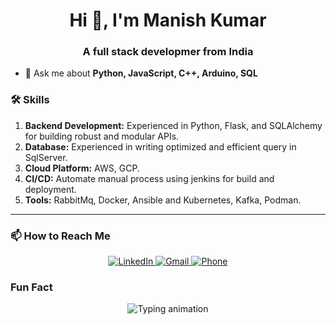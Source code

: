 <h1 align="center">Hi 👋, I'm Manish Kumar</h1>
<h3 align="center">A full stack developmer from India</h3>

- 💬 Ask me about **Python, JavaScript, C++, Arduino, SQL**

### 🛠️ Skills

1. **Backend Development:** Experienced in Python, Flask, and SQLAlchemy for building robust and modular APIs.
2. **Database:** Experienced in writing optimized and efficient query in SqlServer.
3. **Cloud Platform:** AWS, GCP.
4. **CI/CD:** Automate manual process using jenkins for build and deployment.
5. **Tools:** RabbitMq, Docker, Ansible and Kubernetes, Kafka, Podman.
---

### 📫 How to Reach Me  
<p align="center">
  <a href="https://www.linkedin.com/in/gomanish/" target="_blank">
    <img src="https://img.shields.io/badge/LinkedIn-Manish%20Kumar-blue?logo=linkedin" alt="LinkedIn">
  </a>
  <a href="mailto:aditya98gupta@gmail.com" target="_blank">
    <img src="https://img.shields.io/badge/Gmail-krmanish2101%40gmail.com-red?logo=gmail" alt="Gmail">
  </a>
  <a href="tel:+919643652605" target="_blank">
    <img src="https://img.shields.io/badge/Call%20Me-9470226540-brightgreen?logo=phone" alt="Phone">
  </a>
</p>

### Fun Fact
<p align="center">
  <img 
    src="https://readme-typing-svg.demolab.com?font=Fira+Code&weight=600&size=22&duration=3000&pause=1000&center=true&vCenter=true&width=450&lines=Code%2C+Test%2C+Break%2C+Repeat!;Coffee+%2B+Code+%3D+Productivity!+☕;First+I+write+the+bug...+then+I+fix+it+🐛" 
    alt="Typing animation"
  >
</p>

